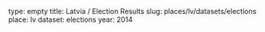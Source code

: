 type: empty
title: Latvia / Election Results
slug: places/lv/datasets/elections
place: lv
dataset: elections
year: 2014
